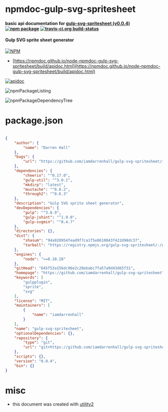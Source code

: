 # npmdoc-gulp-svg-spritesheet

#### basic api documentation for  [gulp-svg-spritesheet (v0.0.4)](https://github.com/iamdarrenhall/gulp-svg-spritesheet)  [![npm package](https://img.shields.io/npm/v/npmdoc-gulp-svg-spritesheet.svg?style=flat-square)](https://www.npmjs.org/package/npmdoc-gulp-svg-spritesheet) [![travis-ci.org build-status](https://api.travis-ci.org/npmdoc/node-npmdoc-gulp-svg-spritesheet.svg)](https://travis-ci.org/npmdoc/node-npmdoc-gulp-svg-spritesheet)

#### Gulp SVG sprite sheet generator

[![NPM](https://nodei.co/npm/gulp-svg-spritesheet.png?downloads=true&downloadRank=true&stars=true)](https://www.npmjs.com/package/gulp-svg-spritesheet)

- [https://npmdoc.github.io/node-npmdoc-gulp-svg-spritesheet/build/apidoc.html](https://npmdoc.github.io/node-npmdoc-gulp-svg-spritesheet/build/apidoc.html)

[![apidoc](https://npmdoc.github.io/node-npmdoc-gulp-svg-spritesheet/build/screenCapture.buildCi.browser.%252Ftmp%252Fbuild%252Fapidoc.html.png)](https://npmdoc.github.io/node-npmdoc-gulp-svg-spritesheet/build/apidoc.html)

![npmPackageListing](https://npmdoc.github.io/node-npmdoc-gulp-svg-spritesheet/build/screenCapture.npmPackageListing.svg)

![npmPackageDependencyTree](https://npmdoc.github.io/node-npmdoc-gulp-svg-spritesheet/build/screenCapture.npmPackageDependencyTree.svg)



# package.json

```json

{
    "author": {
        "name": "Darren Hall"
    },
    "bugs": {
        "url": "https://github.com/iamdarrenhall/gulp-svg-spritesheet/issues"
    },
    "dependencies": {
        "cheerio": "^0.17.0",
        "gulp-util": "^3.0.1",
        "mkdirp": "latest",
        "mustache": "^0.8.2",
        "through2": "^0.6.3"
    },
    "description": "Gulp SVG sprite sheet generator",
    "devDependencies": {
        "gulp": "^3.8.9",
        "gulp-jshint": "^1.9.0",
        "gulp-svgmin": "^0.4.7"
    },
    "directories": {},
    "dist": {
        "shasum": "94a928954fead9f7ca1f5e8610043f422d98dc37",
        "tarball": "https://registry.npmjs.org/gulp-svg-spritesheet/-/gulp-svg-spritesheet-0.0.4.tgz"
    },
    "engines": {
        "node": ">=0.10.28"
    },
    "gitHead": "645f53a156dc96e2c28ebabc7fa57a9d43d65f31",
    "homepage": "https://github.com/iamdarrenhall/gulp-svg-spritesheet",
    "keywords": [
        "gulpplugin",
        "sprite",
        "svg"
    ],
    "license": "MIT",
    "maintainers": [
        {
            "name": "iamdarrenhall"
        }
    ],
    "name": "gulp-svg-spritesheet",
    "optionalDependencies": {},
    "repository": {
        "type": "git",
        "url": "git+https://github.com/iamdarrenhall/gulp-svg-spritesheet.git"
    },
    "scripts": {},
    "version": "0.0.4",
    "bin": {}
}
```



# misc
- this document was created with [utility2](https://github.com/kaizhu256/node-utility2)
